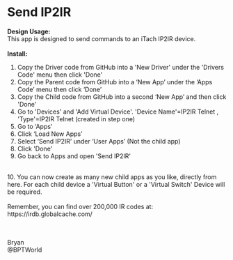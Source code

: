# Send IP2IR
<b>Design Usage:</b><br>
This app is designed to send commands to an iTach IP2IR device.<br><br>
<b>Install:</b><br>
1. Copy the Driver code from GitHub into a 'New Driver' under the 'Drivers Code' menu then click 'Done'
2. Copy the Parent code from GitHub into a ‘New App’ under the ‘Apps Code’ menu then click ‘Done’
3. Copy the Child code from GitHub into a second ‘New App’ and then click 'Done'
4. Go to 'Devices' and 'Add Virtual Device'. 'Device Name'=IP2IR Telnet , 'Type'=IP2IR Telnet (created in step one)
5. Go to ‘Apps’
6. Click ‘Load New Apps’
7. Select ‘Send IP2IR’ under ‘User Apps’ (Not the child app)
8. Click 'Done'
9. Go back to Apps and open 'Send IP2IR'
<br>
10. You can now create as many new child apps as you like, directly from here.
    For each child device a 'Virtual Button' or a 'Virtual Switch' Device will be required.<br><br>
Remember, you can find over 200,000 IR codes at: https://irdb.globalcache.com/

<br><br>
Bryan<br>
@BPTWorld
